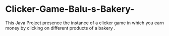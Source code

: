 # Clicker-Game-Balu-s-Bakery-
This Java Project presence the instance of a clicker game in which you earn money by clicking on different products of a bakery .
